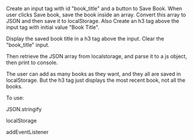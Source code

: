 
Create an input tag with id "book_title" and a button to Save Book.
When user clicks Save book, save the book inside an array. Convert this array to JSON and then save it to localStorage.
Also Create an h3 tag above the input tag with initial value "Book Title".

Display the saved book title in a h3 tag above the input.
Clear the "book_title" input.

Then retrieve the JSON array from localstorage, and parse it to a js object, then print to console.

The user can add as many books as they want, and they all are saved in localStorage.
But the h3 tag just displays the most recent book, not all the books.

To use:

JSON.stringify

localStorage

addEventListener
